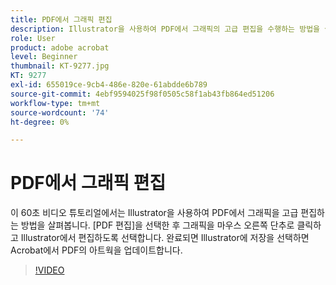```yaml
---
title: PDF에서 그래픽 편집
description: Illustrator을 사용하여 PDF에서 그래픽의 고급 편집을 수행하는 방법을 살펴봅니다
role: User
product: adobe acrobat
level: Beginner
thumbnail: KT-9277.jpg
KT: 9277
exl-id: 655019ce-9cb4-486e-820e-61abdde6b789
source-git-commit: 4ebf9594025f98f0505c58f1ab43fb864ed51206
workflow-type: tm+mt
source-wordcount: '74'
ht-degree: 0%

---
```


# PDF에서 그래픽 편집

이 60초 비디오 튜토리얼에서는 Illustrator을 사용하여 PDF에서 그래픽을 고급 편집하는 방법을 살펴봅니다. [PDF 편집]을 선택한 후 그래픽을 마우스 오른쪽 단추로 클릭하고 Illustrator에서 편집하도록 선택합니다. 완료되면 Illustrator에 저장을 선택하면 Acrobat에서 PDF의 아트웍을 업데이트합니다.

>[!VIDEO](https://video.tv.adobe.com/v/338277?quality=12&learn=on&hidetitle=true)
